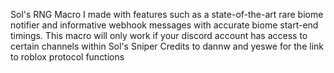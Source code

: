Sol's RNG Macro I made with features such as a state-of-the-art rare biome notifier and informative webhook messages with accurate biome start-end timings.
This macro will only work if your discord account has access to certain channels within Sol's Sniper
Credits to dannw and yeswe for the link to roblox protocol functions
